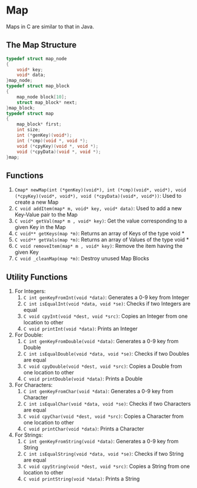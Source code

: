 # Map #
Maps in C are similar to that in Java.

## The Map Structure ##
```C
typedef struct map_node
{
	void* key;
	void* data;
}map_node;
typedef struct map_block
{
	map_node block[10];
	struct map_block* next; 
}map_block;
typedef struct map
{
	map_block* first;
	int size;
	int (*genKey)(void*);
	int (*cmp)(void *, void *);
	void (*cpyKey)(void *, void *);
	void (*cpyData)(void *, void *);
}map;
```
## Functions ##
1. ```Cmap* newMap(int (*genKey)(void*), int (*cmp)(void*, void*), void (*cpyKey)(void*, void*), void (*cpyData)(void*, void*))```: Used to create a new Map
2. ```C void addItem(map* m, void* key, void* data)```: Used to add a new Key-Value pair to the Map
3. ```C void* getVal(map* m , void* key)```: Get the value corresponding to a given Key in the Map
4. ```C void** getKeys(map *m)```: Returns an array of Keys of the type void *
5. ```C void** getVals(map *m)```: Returns an array of Values of the type void *
6. ```C void removeItem(map* m , void* key)```: Remove the item having the given Key
7. ```C void _cleanMap(map *m)```: Destroy unused Map Blocks
## Utility Functions ##
1. For Integers:
   1. ```C int genKeyFromInt(void *data)```: Generates a 0-9 key from Integer
   2. ```C int isEqualInt(void *data, void *se)```: Checks if two Integers are equal
   3. ```C void cpyInt(void *dest, void *src)```: Copies an Integer from one location to other
   4. ```C void printInt(void *data)```: Prints an Integer
2. For Double:
   1. ```C int genKeyFromDouble(void *data)```: Generates a 0-9 key from Double
   2. ```C int isEqualDouble(void *data, void *se)```: Checks if two Doubles are equal
   3. ```C void cpyDouble(void *dest, void *src)```: Copies a Double from one location to other
   4. ```C void printDouble(void *data)```: Prints a Double
3. For Characters:
   1. ```C int genKeyFromChar(void *data)```: Generates a 0-9 key from Character
   2. ```C int isEqualChar(void *data, void *se)```: Checks if two Characters are equal
   3. ```C void cpyChar(void *dest, void *src)```: Copies a Character from one location to other
   4. ```C void printChar(void *data)```: Prints a Character
4. For Strings:
   1. ```C int genKeyFromString(void *data)```: Generates a 0-9 key from String
   2. ```C int isEqualString(void *data, void *se)```: Checks if two String are equal
   3. ```C void cpyString(void *dest, void *src)```: Copies a String from one location to other
   4. ```C void printString(void *data)```: Prints a String
